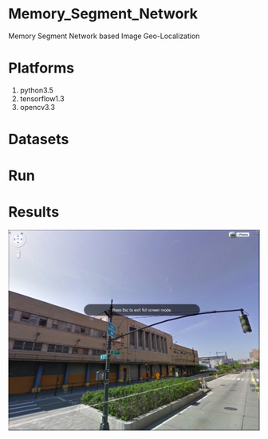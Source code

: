 # Memory_Segment_Network
Memory Segment Network based Image Geo-Localization

# Platforms
1. python3.5
2. tensorflow1.3
3. opencv3.3

# Datasets

# Run

# Results
[![Watch the video](https://raw.githubusercontent.com/duanyzhi/Memory_Segment_Network/master/data/Google/test/009900_0.jpg)](https://www.youtube.com/watch?v=hKzVXFhiN-Q&feature=youtu.be)

